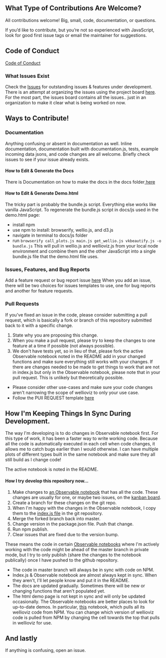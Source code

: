

## What Type of Contributions Are Welcome?
All contributions welcome! Big, small, code, documentation, or questions.

If you’d like to contribute, but you’re not so experienced with JavaScript, look for good first issue tags or email the maintainer for suggestions.

## Code of Conduct
<a href="CODE_OF_CONDUCT.md">Code of Conduct</a>

### What Issues Exist
Check the <a href="https://github.com/JustinGOSSES/wellioviz/issues">Issues</a> for outstanding issues & features under development. There is an attempt at organizing the issues using the project board <a href="https://github.com/JustinGOSSES/wellioviz/projects/1">here</a>. For the most part, the issues board contains all the issues.. just in an organization to make it clear what is being worked on now.

## Ways to Contribute!

### Documentation
Anything confusing or absent in documentation as well. Inline documentation, documentation built with documentation.js, tests, example incoming data jsons, and code changes are all welcome. Briefly check issues to see if your issue already exists.

#### How to Edit & Generate the Docs
There is Documentation on how to make the docs in the docs folder<a href="https://github.com/JustinGOSSES/wellioviz/blob/master/docs/MakingDocs.md"> here</a>

#### How to Edit & Generate Demo.html
The tricky part is probably the bundle.js script. Everything else works like vanilla JavaScript.
To regenerate the bundle.js script in docs/js used in the demo.html page:
- install npm
- use npm to install: browserify, wellio.js, and d3.js
- navigate in terminal to docs/js folder
- run `browserify call_plots.js main.js get_wellio.js vkbeautify.js -o bundle.js`
This will pull in wellio.js and wellioviz.js from your local node environment and combine them and the other JavaScript into a single bundle.js file that the demo.html file uses.

### Issues, Features, and Bug Reports

Add a feature request or bug report issue <a href="https://github.com/JustinGOSSES/wellioviz/issues/new/choose">here</a> When you add an issue, there will be two choices for issues templates to use, one for bug reports and another for feature requests.

### Pull Requests
If you've fixed an issue in the code, please consider submitting a pull request, which is basically a fork or branch of this repository submitted back to it with a specific change. 
1. State why you are proposing this change. 
2. When you make a pull request, please try to keep the changes to one feature at a time if possible (not always possible). 
3. We don't have tests yet, so in lieu of that, please fork the active Observable notebook noted in the README add in your changed functions and make sure everything still works with your changes. If there are changes needed to be made to get things to work that are not in index.js but only in the Observable notebook, please note that in your pull request. This is unlikely but theoretically possible.
- Please consider other use-cases and make sure your code changes aren't narrowing the scope of wellioviz to only your use case.
- Follow the PUll REQUEST template <a href="https://github.com/JustinGOSSES/wellioviz/blob/master/.github/pull_request_template.md">here</a>

## How I'm Keeping Things In Sync During Development.
The way I'm developing is to do changes in Observable notebook first. For this type of work, it has been a faster way to write working code. Because all the code is automatically executed in each cell when code changes, it allows me to catch bugs earlier than I would otherwise. I can have multiple plots of different types built in the same notebook and make sure they all still build as I change code! 

The active notebook is noted in the README. 

#### How I try develop this repository now...
1. Make changes to <a href="https://observablehq.com/@justingosses/well-log-in-d3-js-v5-notebook-2">an Observable notebook</a> that has all the code. These changes are usually for one, or  maybe two issues, on the <a href="https://github.com/JustinGOSSES/wellioviz/projects/1">kanban board</a>. 
2. Create a branch for these changes on the git repo. 
3. When I'm happy with the changes in the Observable notebook, I copy them to the <a href="https://github.com/JustinGOSSES/wellioviz/blob/master/dist/index.js">index.js file</a> in the git repository.
4. Merge the forked branch back into master. 
5. Change version in the package.json file. Push that change.
6. Run npm publish. 
7. Clear issues that are fixed due to the version bump.

These means the code in certain <a href="https://observablehq.com/@justingosses/well-log-in-d3-js-v5-notebook-2"> Observable notebooks</a> where I'm actively working with the code might be ahead of the master branch in private mode, but I try to only publish (share the changes to the notebook publically) once I have pushed to the github repository.

- The code in master branch will always be in sync with code on NPM.
- Index.js & Observable notebook are almost always kept in sync. When they aren't, I'll let people know and put it in the README.
- The docs are updated gradually. Sometimes there will be new or changing functions that aren't populated yet.
- The html demo page is not kept in sync and will only be updated occasionally. The Observable notebooks are better places to look for up-to-date demos. In particular, <a href="https://observablehq.com/@justingosses/first-wellio-example-with-all-wellioviz-functions-from-npm">this</a> notebook, which pulls all its wellioviz code from NPM. You can change which version of wellioviz code is pulled from NPM by changing the cell towards the top that pulls in wellioviz for use.

## And lastly
If anything is confusing, open an issue.
